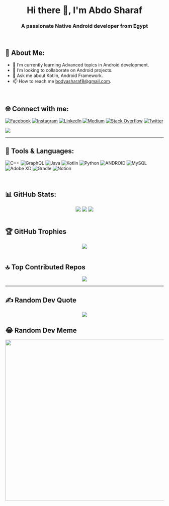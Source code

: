 <h1 align="center">Hi there 👋, I'm Abdo Sharaf</h1>
<h3 align="center">A passionate Native Android developer from Egypt</h3>

<br>

## 💫 About Me:
- 🌱 I’m currently learning Advanced topics in Android development.
- 👯 I’m looking to collaborate on Android projects.
- 💬 Ask me about Kotlin, Android Framework.
- 📫 How to reach me bodyasharaf8@gmail.com.

<br>

## 🌐 Connect with me:
[![Facebook](https://img.shields.io/badge/Facebook-%231877F2.svg?logo=Facebook&logoColor=white)](https://facebook.com/AbdoSharaf74)
[![Instagram](https://img.shields.io/badge/Instagram-%23E4405F.svg?logo=Instagram&logoColor=white)](https://instagram.com/abdo_sharaf9)
[![LinkedIn](https://img.shields.io/badge/LinkedIn-%230077B5.svg?logo=linkedin&logoColor=white)](https://linkedin.com/in/abdosharaf)
[![Medium](https://img.shields.io/badge/Medium-12100E?logo=medium&logoColor=white)](https://medium.com/@abdosharaf9)
[![Stack Overflow](https://img.shields.io/badge/-Stackoverflow-FE7A16?logo=stack-overflow&logoColor=white)](https://stackoverflow.com/users/16347044)
[![Twitter](https://img.shields.io/badge/Twitter-%231DA1F2.svg?logo=Twitter&logoColor=white)](https://twitter.com/abdos_haraf9) 


[![](https://visitcount.itsvg.in/api?id=abdosharaf9&icon=5&color=1)](https://visitcount.itsvg.in)

---

## 🧰 Tools & Languages:
![C++](https://img.shields.io/badge/c++-%2300599C.svg?style=for-the-badge&logo=c%2B%2B&logoColor=white)
![GraphQL](https://img.shields.io/badge/-GraphQL-E10098?style=for-the-badge&logo=graphql&logoColor=white)
![Java](https://img.shields.io/badge/java-%23ED8B00.svg?style=for-the-badge&logo=java&logoColor=white)
![Kotlin](https://img.shields.io/badge/kotlin-%230095D5.svg?style=for-the-badge&logo=kotlin&logoColor=white)
![Python](https://img.shields.io/badge/python-3670A0?style=for-the-badge&logo=python&logoColor=ffdd54)
![ANDROID](https://img.shields.io/badge/android-%2320232a.svg?style=for-the-badge&logo=android&logoColor=%a4c639)
![MySQL](https://img.shields.io/badge/mysql-%2300f.svg?style=for-the-badge&logo=mysql&logoColor=white)
![Adobe XD](https://img.shields.io/badge/Adobe%20XD-470137?style=for-the-badge&logo=Adobe%20XD&logoColor=#FF61F6)
![Gradle](https://img.shields.io/badge/Gradle-02303A.svg?style=for-the-badge&logo=Gradle&logoColor=white)
![Notion](https://img.shields.io/badge/Notion-%23000000.svg?style=for-the-badge&logo=notion&logoColor=white)


<br>


## 📊 GitHub Stats:
<div align="center">
    <img src="https://github-readme-stats.vercel.app/api?username=abdosharaf9&theme=tokyonight&hide_border=true&include_all_commits=false&count_private=true"/>
    <img src="https://github-readme-streak-stats.herokuapp.com/?user=abdosharaf9&theme=tokyonight&hide_border=true"/>
    <img src="https://github-readme-stats.vercel.app/api/top-langs/?username=abdosharaf9&theme=tokyonight&hide_border=true&include_all_commits=false&count_private=true&layout=compact"/>
</div>


<br>


## 🏆 GitHub Trophies
<div align="center">
    <img src="https://github-profile-trophy.vercel.app/?username=abdosharaf9&theme=tokyonight&no-frame=true&no-bg=false&margin-w=4"/>
</div>


<br>


## 🔝 Top Contributed Repos
<div align="center">
    <img src="https://github-contributor-stats.vercel.app/api?username=abdosharaf9&limit=5&theme=tokyonight&combine_all_yearly_contributions=true"/>
</div>


---


## ✍️ Random Dev Quote
<div align="center">
    <img src="https://quotes-github-readme.vercel.app/api?type=horizontal&theme=tokyonight"/>
</div>



## 😂 Random Dev Meme
<div align="center">
    <img src="https://rm.up.railway.app/" width="512px"/>
</div>



<!-- ## 🐦 Latest Tweet
[![](https://gtce.itsvg.in/api?username=abdo_sharaf9)](https://github.com/VishwaGauravIn/github-twitter-card-embed) -->
